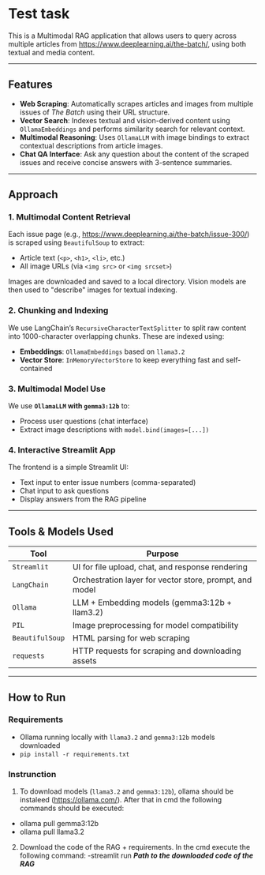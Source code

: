 # Test task

This is a Multimodal RAG application that allows users to query across multiple articles from https://www.deeplearning.ai/the-batch/, using both textual and media content.

---

##  Features

-  **Web Scraping**: Automatically scrapes articles and images from multiple issues of *The Batch* using their URL structure.
-  **Vector Search**: Indexes textual and vision-derived content using `OllamaEmbeddings` and performs similarity search for relevant context.
-  **Multimodal Reasoning**: Uses `OllamaLLM` with image bindings to extract contextual descriptions from article images.
-  **Chat QA Interface**: Ask any question about the content of the scraped issues and receive concise answers with 3-sentence summaries.

---

##  Approach

### 1. Multimodal Content Retrieval
Each issue page (e.g., https://www.deeplearning.ai/the-batch/issue-300/) is scraped using `BeautifulSoup` to extract:
- Article text (`<p>`, `<h1>`, `<li>`, etc.)
- All image URLs (via `<img src>` or `<img srcset>`)

Images are downloaded and saved to a local directory. Vision models are then used to "describe" images for textual indexing.

### 2. Chunking and Indexing
We use LangChain’s `RecursiveCharacterTextSplitter` to split raw content into 1000-character overlapping chunks. These are indexed using:
- **Embeddings**: `OllamaEmbeddings` based on `llama3.2`
- **Vector Store**: `InMemoryVectorStore` to keep everything fast and self-contained

### 3. Multimodal Model Use
We use **`OllamaLLM` with `gemma3:12b`** to:
- Process user questions (chat interface)
- Extract image descriptions with `model.bind(images=[...])`

### 4. Interactive Streamlit App
The frontend is a simple Streamlit UI:
- Text input to enter issue numbers (comma-separated)
- Chat input to ask questions
- Display answers from the RAG pipeline

---

##  Tools & Models Used

| Tool | Purpose |
|------|---------|
| `Streamlit` | UI for file upload, chat, and response rendering |
| `LangChain` | Orchestration layer for vector store, prompt, and model |
| `Ollama` | LLM + Embedding models (gemma3:12b + llam3.2) |
| `PIL` | Image preprocessing for model compatibility |
| `BeautifulSoup` | HTML parsing for web scraping |
| `requests` | HTTP requests for scraping and downloading assets |

---

##  How to Run

### Requirements
- Ollama running locally with `llama3.2` and `gemma3:12b` models downloaded
- `pip install -r requirements.txt`

### Instrunction
1. To download models (`llama3.2` and `gemma3:12b`), ollama should be instaleed (https://ollama.com/). After that in cmd the following commands should be executed:
- ollama pull gemma3:12b
- ollama pull llama3.2
2. Download the code of the RAG + requirements. In the cmd execute the following command:
-streamlit run ***Path to the downloaded code of the RAG***
